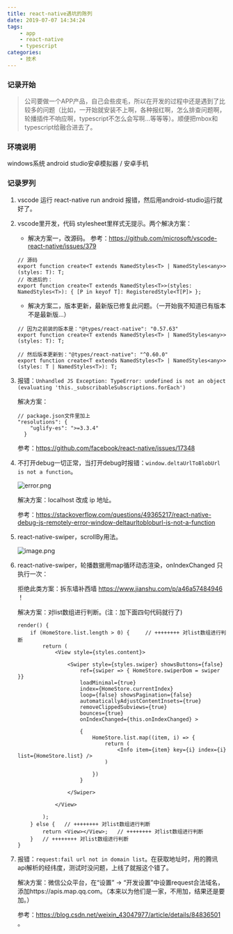 ```yaml
---
title: react-native遇坑的陈列
date: 2019-07-07 14:34:24
tags: 
    - app
    - react-native 
    - typescript
categories: 
    - 技术
---
```



### 记录开始
> 公司要做一个APP产品，自己会些皮毛，所以在开发的过程中还是遇到了比较多的问题（比如，一开始就安装不上啊，各种报红啊，怎么排查问题啊，轮播插件不响应啊，typescript不怎么会写啊...等等等）。顺便把mbox和typescript给融合进去了。

### 环境说明
windows系统
android studio安卓模拟器 / 安卓手机

### 记录罗列

1. vscode 运行 react-native run android 报错，然后用android-studio运行就好了。

2. vscode里开发，代码 stylesheet里样式无提示。两个解决方案：

    - 解决方案一，改源码。
    参考：https://github.com/microsoft/vscode-react-native/issues/379

    ``` 
    // 源码
    export function create<T extends NamedStyles<T> | NamedStyles<any>>(styles: T): T;    
    // 改进后的：
    export function create<T extends NamedStyles<T>>(styles: NamedStyles<T>): { [P in keyof T]: RegisteredStyle<T[P]> }; 
    ```

    - 解决方案二，版本更新，最新版已修复此问题。（一开始我不知道已有版本不是最新版...）
     
    ``` 
    // 因为之前装的版本是："@types/react-native": "0.57.63"
    export function create<T extends NamedStyles<T> | NamedStyles<any>>(styles: T): T;

    // 然后版本更新到："@types/react-native": "^0.60.0"
    export function create<T extends NamedStyles<T> | NamedStyles<any>>(styles: T | NamedStyles<T>): T;
    ``` 

3. 报错：` Unhandled JS Exception: TypeError: undefined is not an object (evaluating 'this._subscribableSubscriptions.forEach') `

    解决方案：

    ```
    // package.json文件里加上
    "resolutions": {
        "uglify-es": ">=3.3.4"
      }
    ```
    
    参考：https://github.com/facebook/react-native/issues/17348

4. 不打开debug一切正常，当打开debug时报错：` window.deltaUrlToBlobUrl is not a function `。

    ![error.png](https://upload-images.jianshu.io/upload_images/3453108-ed976ab7e78b9bc4.png?imageMogr2/auto-orient/strip%7CimageView2/2/w/1240)
    
    解决方案：localhost 改成 ip 地址。
    
    参考：https://stackoverflow.com/questions/49365217/react-native-debug-js-remotely-error-window-deltaurltobloburl-is-not-a-function

5. react-native-swiper，scrollBy用法。

   ![image.png](https://upload-images.jianshu.io/upload_images/3453108-723338ec09f20cf1.png?imageMogr2/auto-orient/strip%7CimageView2/2/w/1240)

6. react-native-swiper，轮播数据用map循环动态渲染，onIndexChanged 只执行一次：

    拒绝此类方案：拆东墙补西墙 https://www.jianshu.com/p/a46a57484946 ！
    
    解决方案：对list数组进行判断。(注：加下面四句代码就行了)
    
    ```
    render() {
        if (HomeStore.list.length > 0) {     // ++++++++ 对list数组进行判断
            return (
                <View style={styles.content}>

                    <Swiper style={styles.swiper} showsButtons={false}
                        ref={swiper => { HomeStore.swiperDom = swiper }}
                        loadMinimal={true}
                        index={HomeStore.currentIndex}
                        loop={false} showsPagination={false}
                        automaticallyAdjustContentInsets={true}
                        removeClippedSubviews={true}
                        bounces={true}
                        onIndexChanged={this.onIndexChanged} >

                        {
                            HomeStore.list.map((item, i) => {
                                return (
                                    <Info item={item} key={i} index={i} list={HomeStore.list} />
                                )

                            })
                        }

                    </Swiper>

                </View>

            );
        } else {   // ++++++++ 对list数组进行判断
            return <View></View>;   // ++++++++ 对list数组进行判断
        }   // ++++++++ 对list数组进行判断
    }
    ```

7. 报错：`request:fail url not in domain list`。在获取地址时，用的腾讯api解析的经纬度，测试时没问题，上线了就报这个错了。

    解决方案：微信公众平台，在“设置” -> “开发设置”中设置request合法域名，添加https://apis.map.qq.com。（本来以为他们是一家，不用加，结果还是要加。）
    
    参考：https://blog.csdn.net/weixin_43047977/article/details/84836501 。

